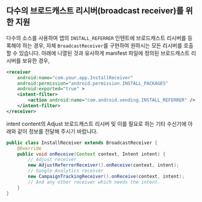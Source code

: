 ## 다수의 브로드캐스트 리시버(broadcast receiver)를 위한 지원

다수의 소스를 사용하여 앱의 `INSTALL_REFERRER` 인텐트에 브로드캐스트 리시버를 등록해야 하는 경우,
자체 `BroadcastReceiver`를 구현하여 원하시는 모든 리시버를 호출할 수 있습니다. 아래에 나열된 것과 유사하게 manifest 파일에 정의된 브로드캐스트 리시버를 보유한 경우,

```xml
<receiver
    android:name="com.your.app.InstallReceiver"
    android:permission="android.permission.INSTALL_PACKAGES"
    android:exported="true" >
    <intent-filter>
        <action android:name="com.android.vending.INSTALL_REFERRER" />
    </intent-filter>
</receiver>
```

intent content의 Adjust 브로드캐스트 리시버 및 이를 필요로 하는 기타 수신기에 아래와 같이 정보를 전달해 주시기 바랍니다.

```java
public class InstallReceiver extends BroadcastReceiver {
    @Override
    public void onReceive(Context context, Intent intent) {
        // Adjust receiver 
        new AdjustReferrerReceiver().onReceive(context, intent);
        // Google Analytics receiver 
        new CampaignTrackingReceiver().onReceive(context, intent);
        // And any other receiver which needs the intent.
    }
}
```

